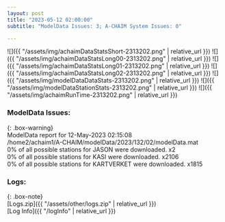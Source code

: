 ```yaml
---
layout: post
title: "2023-05-12 02:00:00"
subtitle: "ModelData Issues: 3; A-CHAIM System Issues: 0"

---
```


![]({{ "/assets/img/achaimDataStatsShort-2313202.png" | relative_url }})
![]({{ "/assets/img/achaimDataStatsLong00-2313202.png" | relative_url }})
![]({{ "/assets/img/achaimDataStatsLong01-2313202.png" | relative_url }})
![]({{ "/assets/img/achaimDataStatsLong02-2313202.png" | relative_url }})
![]({{ "/assets/img/modelDataDataStats-2313202.png" | relative_url }})
![]({{ "/assets/img/modelDataStationStats-2313202.png" | relative_url }})
![]({{ "/assets/img/achaimRunTime-2313202.png" | relative_url }})


### ModelData Issues:  
  
{: .box-warning}  
 ModelData report for 12-May-2023 02:15:08   
 /home2/achaim1/A-CHAIM/modelData/2023/132/02/modelData.mat   
 0% of all possible stations for JASON were downloaded. x2   
 0% of all possible stations for KASI were downloaded. x2106   
 0% of all possible stations for KARTVERKET were downloaded. x1815   
  


### Logs:  
  
{: .box-note}  
[Logs.zip]({{ "/assets/other/logs.zip" | relative_url }})  
[Log Info]({{ "/logInfo" | relative_url }})  

